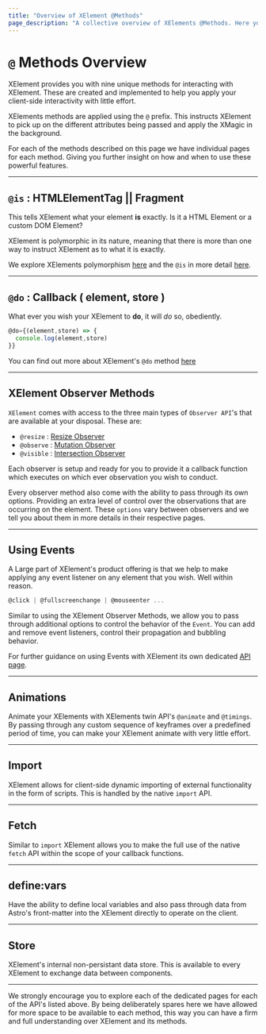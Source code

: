 ```yaml
---
title: "Overview of XElement @Methods"
page_description: "A collective overview of XElements @Methods. Here you can get a good understanding of XElements methods and how to use them, you can then explore each in more detail"
---
```


# `@` Methods Overview

XElement provides you with nine unique methods for interacting with XElement. These are created and implemented to help you apply your client-side interactivity with little effort.

XElements methods are applied using the `@` prefix. This instructs XElement to pick up on the different attributes being passed and apply the XMagic in the background.

For each of the methods described on this page we have individual pages for each method. Giving you further insight on how and when to use these powerful features.

-----

## `@is` : HTMLElementTag || Fragment

This tells XElement what your element **is** exactly. Is it a HTML Element or a custom DOM Element?

XElement is polymorphic in its nature, meaning that there is more than one way to instruct XElement as to what it is exactly.

We explore XElements polymorphism [here](polymorphism) and the `@is` in more detail [here](../api/is).

-----

## `@do` : Callback ( element, store )

What ever you wish your XElement to **do**, it will *do* so, obediently.

```js
@do={(element,store) => {
  console.log(element,store)
}}
```

You can find out more about XElement's `@do` method [here](../api/do)

-----

## XElement Observer Methods

`XElement` comes with access to the three main types of `Observer API`'s that are available at your disposal. These are:

- `@resize` : [Resize Observer](/docs/api/methods/resize)
- `@observe` : [Mutation Observer](/docs/api/methods/observe)
- `@visible` : [Intersection Observer](/docs/api/methods/visible)

Each observer is setup and ready for you to provide it a callback function which executes on which ever observation you wish to conduct.

Every observer method also come with the ability to pass through its own options. Providing an extra level of control over the observations that are occurring on the element. These `options` vary between observers and we tell you about them in more details in their respective pages.

-----

## Using Events

A Large part of XElement's product offering is that we help to make applying any event listener on any element that you wish. Well within reason.

```js
@click | @fullscreenchange | @mouseenter ...
```

Similar to using the XElement Observer Methods, we allow you to pass through additional options to control the behavior of the `Event`. You can add and remove event listeners, control their propagation and bubbling behavior.

For further guidance on using Events with XElement its own dedicated [API page](/docs/api/methods/event).

-----

## Animations

Animate your XElements with XElements twin API's `@animate` and `@timings`. By passing through any custom sequence of keyframes over a predefined period of time, you can make your XElement animate with very little effort.

-----

## Import

XElement allows for client-side dynamic importing of external functionality in the form of scripts. This is handled by the native `import` API.

-----

## Fetch

Similar to `import` XElement allows you to make the full use of the native `fetch` API within the scope of your callback functions.

-----

## define:vars

Have the ability to define local variables and also pass through data from Astro's front-matter into the XElement directly to operate on the client. 

-----

## Store

XElement's internal non-persistant data store. This is available to every XElement to exchange data between components.

------

We strongly encourage you to explore each of the dedicated pages for each of the API's listed above. By being deliberately spares here we have allowed for more space to be available to each method, this way you can have a firm and full understanding over XElement and its methods.